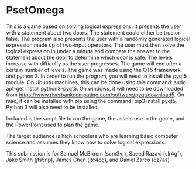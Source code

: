 # PsetOmega
This is a game based on solving logical expressions. It presents the user with a statement about two doors. The statement could either be true or false. The program also presents the user with a randomly generated logical expression made up of two-input operators. The user must then solve the logical expression in under a minute and compare the answer to the statement about the door to determine which door is safe. The levels increase with difficulty as the user progresses. The game will end after a certain number of levels. The game was made using the QT5 framework and python 3. In order to run the program, you will need to install the pyqt5 module. On Ubuntu machines, this can be done using this command: sudo apt-get install python3-pyqt5. On windows, it will need to be downloaded from https://www.riverbankcomputing.com/software/pyqt/download5. On mac, it can be installed with pip using the command: pip3 install pyqt5. Python 3 will also need to be installed.

Included is the script file to run the game, the assets use in the game, and the PowerPoint used to plan the game.

The target audience is high schoolers who are learning basic computer science and assumes they know how to solve logical expressions.

This submission is for Samuel McBroom (scm3vr), Saeed Razavi (slr4gf), Jake Smith (jts5np), James Chen (jtc4cg), and Daniel Zarco (dz7as)
